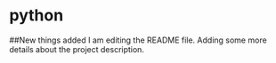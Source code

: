 # python

##New things added
I am editing the README file. Adding some more details about the project description.

